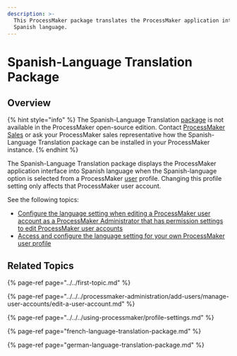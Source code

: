 ```yaml
---
description: >-
  This ProcessMaker package translates the ProcessMaker application interface to
  Spanish language.
---
```


# Spanish-Language Translation Package

## Overview

{% hint style="info" %}
The Spanish-Language Translation [package](../../first-topic.md) is not available in the ProcessMaker open-source edition. Contact [ProcessMaker Sales](mailto:sales@processmaker.com) or ask your ProcessMaker sales representative how the Spanish-Language Translation package can be installed in your ProcessMaker instance.
{% endhint %}

The Spanish-Language Translation package displays the ProcessMaker application interface into Spanish language when the Spanish-language option is selected from a ProcessMaker [user](../../../processmaker-administration/add-users/what-is-a-user.md) profile. Changing this profile setting only affects that ProcessMaker user account.

See the following topics:

* [Configure the language setting when editing a ProcessMaker user account as a ProcessMaker Administrator that has permission settings to edit ProcessMaker user accounts](../../../processmaker-administration/add-users/manage-user-accounts/edit-a-user-account.md#edit-a-processmaker-user-account)
* [Access and configure the language setting for your own ProcessMaker user profile](../../../using-processmaker/profile-settings.md)

## Related Topics

{% page-ref page="../../first-topic.md" %}

{% page-ref page="../../../processmaker-administration/add-users/manage-user-accounts/edit-a-user-account.md" %}

{% page-ref page="../../../using-processmaker/profile-settings.md" %}

{% page-ref page="french-language-translation-package.md" %}

{% page-ref page="german-language-translation-package.md" %}

